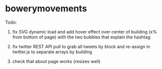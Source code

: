 bowerymovements
===============

Todo:

1. fix SVG dynamic load and add hover effect over center of buliding (x% from bottom of page) with the two bubbles that explain the hashtag

2. fix twitter REST API pull to grab all tweets by block and re-assign in twitter.js to separate arrays by building

3. check that about page works (resizes well)
